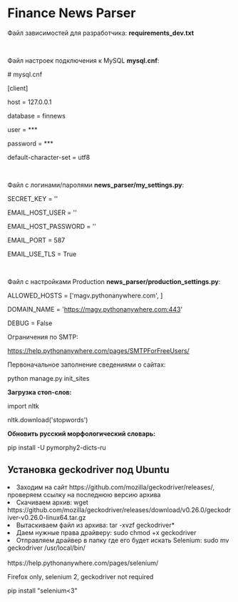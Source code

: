 <h1>Finance News Parser</h1>

Файл зависимостей для разработчика: <b>requirements_dev.txt</b>

<br>
<p>Файл настроек подключения к MySQL <b>mysql.cnf</b>:</p> 
<p># mysql.cnf</p>
<p>[client]</p>
<p>host = 127.0.0.1</p>
<p>database = finnews</p>
<p>user = ***</p>
<p>password = ***</p>
<p>default-character-set = utf8</p>

<br>
<p>Файл с логинами/паролями <b>news_parser/my_settings.py</b>:</p>

SECRET_KEY = ''

EMAIL_HOST_USER = ''

EMAIL_HOST_PASSWORD = ''

EMAIL_PORT = 587

EMAIL_USE_TLS = True

<br>
<p>Файл с настройками Production <b>news_parser/production_settings.py</b>:</p>
ALLOWED_HOSTS = ['magv.pythonanywhere.com', ]

DOMAIN_NAME = 'https://magv.pythonanywhere.com:443'

DEBUG = False

Ограничения по SMTP:

https://help.pythonanywhere.com/pages/SMTPForFreeUsers/

Первоначальное заполнение сведениями о сайтах:

python manage.py init_sites


<b>Загрузка стоп-слов:</b>

import nltk

nltk.download('stopwords')

<b>Обновить русский морфологический словарь:</b>

pip install -U pymorphy2-dicts-ru

<h2>Установка geckodriver под Ubuntu</h2>
<li>Заходим на сайт https://github.com/mozilla/geckodriver/releases/, проверяем ссылку на последнюю версию архива</li>
<li>Скачиваем архив:
wget https://github.com/mozilla/geckodriver/releases/download/v0.26.0/geckodriver-v0.26.0-linux64.tar.gz
</li>
<li>
Вытаскиваем файл из архива: 
tar -xvzf geckodriver*
</li>
<li>
Даем нужные права драйверу: 
sudo chmod +x geckodriver
</li>
<li>
Отправляем драйвер в папку где его будет искать Selenium: 
sudo mv geckodriver /usr/local/bin/
</li>


<br>
https://help.pythonanywhere.com/pages/selenium/

Firefox only, selenium 2, geckodriver not required

pip install "selenium<3"
